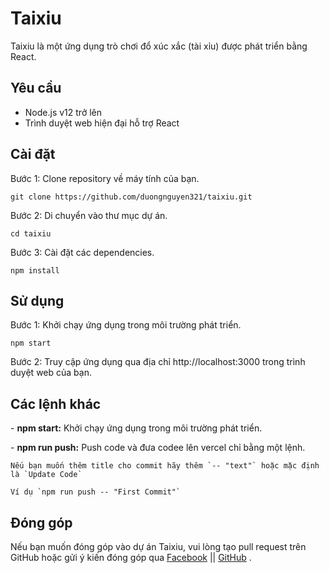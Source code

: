 # Taixiu

Taixiu là một ứng dụng trò chơi đổ xúc xắc (tài xỉu) được phát triển bằng React.

## Yêu cầu

- Node.js v12 trở lên
- Trình duyệt web hiện đại hỗ trợ React

## Cài đặt

Bước 1: Clone repository về máy tính của bạn.

    git clone https://github.com/duongnguyen321/taixiu.git

Bước 2: Di chuyển vào thư mục dự án.

    cd taixiu

Bước 3: Cài đặt các dependencies.

    npm install

## Sử dụng

Bước 1: Khởi chạy ứng dụng trong môi trường phát triển.

    npm start

Bước 2: Truy cập ứng dụng qua địa chỉ http://localhost:3000 trong trình duyệt web của bạn.

## Các lệnh khác

\- **npm start:** Khởi chạy ứng dụng trong môi trường phát triển.

\- **npm run push:** Push code và đưa codee lên vercel chỉ bằng một lệnh.

    Nếu bạn muốn thêm title cho commit hãy thêm `-- "text"` hoặc mặc định là `Update Code`

    Ví dụ `npm run push -- "First Commit"`

## Đóng góp

Nếu bạn muốn đóng góp vào dự án Taixiu, vui lòng tạo pull request trên GitHub hoặc gửi ý kiến đóng góp qua [Facebook](https://fb.com/duongnguyen321) || [GitHub](https://github.com/duongnguyen321) .
